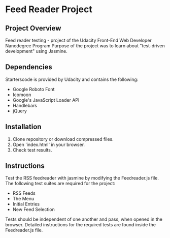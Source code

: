# Feed Reader Project

## Project Overview

Feed reader testing - project of the Udacity Front-End Web Developer Nanodegree Program
Purpose of the project was to learn about "test-driven development" using Jasmine.

## Dependencies

Starterscode is provided by Udacity and contains the following:

- Google Roboto Font
- Icomoon
- Google's JavaScript Loader API
- Handlebars
- jQuery

## Installation

1. Clone repository or download compressed files.
2. Open 'index.html' in your browser.
3. Check test results.

## Instructions

Test the RSS feedreader with jasmine by modifying the Feedreader.js file.
The following test suites are required for the project:

- RSS Feeds
- The Menu
- Initial Entries
- New Feed Selection

Tests should be independent of one another and pass, when opened in the browser.
Detailed instructions for the required tests are found inside the Feedreader.js file.
